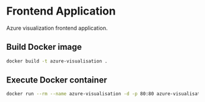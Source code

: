 # Frontend Application

Azure visualization frontend application.

## Build Docker image

```sh
docker build -t azure-visualisation .
```

## Execute Docker container

```sh
docker run --rm --name azure-visualisation -d -p 80:80 azure-visualisation:latest 
```
